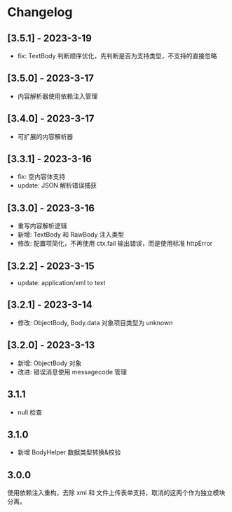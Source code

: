 # Changelog

## [3.5.1] - 2023-3-19
- fix: TextBody 判断顺序优化，先判断是否为支持类型，不支持的直接忽略

## [3.5.0] - 2023-3-17
- 内容解析器使用依赖注入管理

## [3.4.0] - 2023-3-17
- 可扩展的内容解析器

## [3.3.1] - 2023-3-16
- fix: 空内容体支持
- update: JSON 解析错误捕获

## [3.3.0] - 2023-3-16
- 重写内容解析逻辑
- 新增: TextBody 和 RawBody 注入类型
- 修改: 配置项简化，不再使用 ctx.fail 输出错误，而是使用标准 httpError

## [3.2.2] - 2023-3-15
- update: application/xml to text

## [3.2.1] - 2023-3-14
- 修改: ObjectBody, Body.data 对象项目类型为 unknown

## [3.2.0] - 2023-3-13
- 新增: ObjectBody 对象
- 改进: 错误消息使用 messagecode 管理

## 3.1.1
- null 检查

## 3.1.0
- 新增 BodyHelper 数据类型转换&校验

## 3.0.0
使用依赖注入重构，去除 xml 和 文件上传表单支持，取消的这两个作为独立模块分离。
